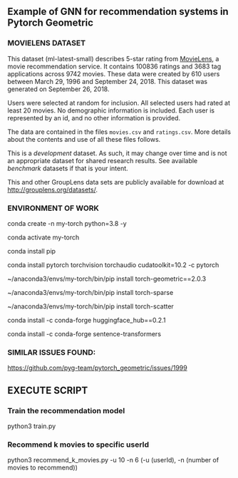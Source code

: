 
## Example of GNN for recommendation systems in Pytorch Geometric

### MOVIELENS DATASET

This dataset (ml-latest-small) describes 5-star rating from [MovieLens](http://movielens.org), a movie recommendation service. It contains 100836 ratings and 3683 tag applications across 9742 movies. These data were created by 610 users between March 29, 1996 and September 24, 2018. This dataset was generated on September 26, 2018.

Users were selected at random for inclusion. All selected users had rated at least 20 movies. No demographic information is included. Each user is represented by an id, and no other information is provided.

The data are contained in the files `movies.csv` and `ratings.csv`. More details about the contents and use of all these files follows.

This is a *development* dataset. As such, it may change over time and is not an appropriate dataset for shared research results. See available *benchmark* datasets if that is your intent.

This and other GroupLens data sets are publicly available for download at <http://grouplens.org/datasets/>.


### ENVIRONMENT OF WORK
conda create -n my-torch python=3.8 -y

conda activate my-torch

conda install pip

conda install pytorch torchvision torchaudio cudatoolkit=10.2 -c pytorch

~/anaconda3/envs/my-torch/bin/pip install torch-geometric==2.0.3

~/anaconda3/envs/my-torch/bin/pip install torch-sparse

~/anaconda3/envs/my-torch/bin/pip install torch-scatter

conda install -c conda-forge huggingface_hub==0.2.1

conda install -c conda-forge sentence-transformers

### SIMILAR ISSUES FOUND:

https://github.com/pyg-team/pytorch_geometric/issues/1999

## EXECUTE SCRIPT

### Train the recommendation model

python3 train.py

### Recommend k movies to specific userId

python3 recommend_k_movies.py -u 10 -n 6 (-u (userId), -n (number of movies to recommend))

